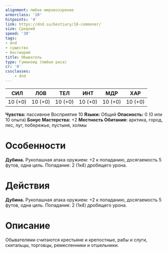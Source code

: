 ```yaml
---
alignment: любое мировоззрение
armorclass: '10'
hitpoints: '4'
link: https://dnd.su/bestiary/18-commoner/
size: Средний
speed: '30'
tags:
- dnd
- существо
- бестиарий
title: Обыватель
type: Гуманоид (любая раса)
cr: '0'
cssclasses:
    - dnd
---
```



| СИЛ | ЛОВ | ТЕЛ | ИНТ | МДР | ХАР |
|---|---|---|---|---|---|
| 10 (+0) | 10 (+0) | 10 (+0) | 10 (+0) | 10 (+0) | 10 (+0) |
**Чувства:** пассивное Восприятие 10
**Языки:** Общий
**Опасность:** 0 (0 или 10 опыта)
**Бонус Мастерства:** +2
**Местность Обитания:** арктика, город, лес, луг, побережье, пустыня, холмы


# Особенности
**Дубина.** Рукопашная атака оружием: +2 к попаданию, досягаемость 5 футов, одна цель. Попадание: 2 (1к4) дробящего урона.


# Действия
**Дубина.** Рукопашная атака оружием: +2 к попаданию, досягаемость 5 футов, одна цель. Попадание: 2 (1к4) дробящего урона.


# Описание
Обывателями считаются крестьяне и крепостные, рабы и слуги, скитальцы, торговцы, ремесленники и отшельники.